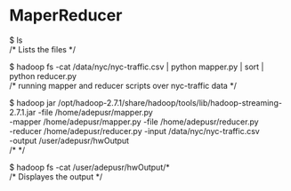# MaperReducer

$ ls  
/* Lists the files */

$ hadoop fs -cat /data/nyc/nyc-traffic.csv | python mapper.py | sort | python reducer.py 
</br>/* running mapper and reducer scripts over nyc-traffic data */

$ hadoop jar /opt/hadoop-2.7.1/share/hadoop/tools/lib/hadoop-streaming-2.7.1.jar -file /home/adepusr/mapper.py    
        -mapper /home/adepusr/mapper.py -file /home/adepusr/reducer.py   
        -reducer /home/adepusr/reducer.py -input /data/nyc/nyc-traffic.csv  
        -output /user/adepusr/hwOutput
</br>/*    */        
        
$ hadoop fs -cat /user/adepusr/hwOutput/*
</br>/*  Displayes the output  */
